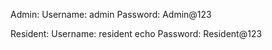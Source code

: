 Admin:
Username: admin
Password: Admin@123

Resident:
Username: resident
echo Password: Resident@123
